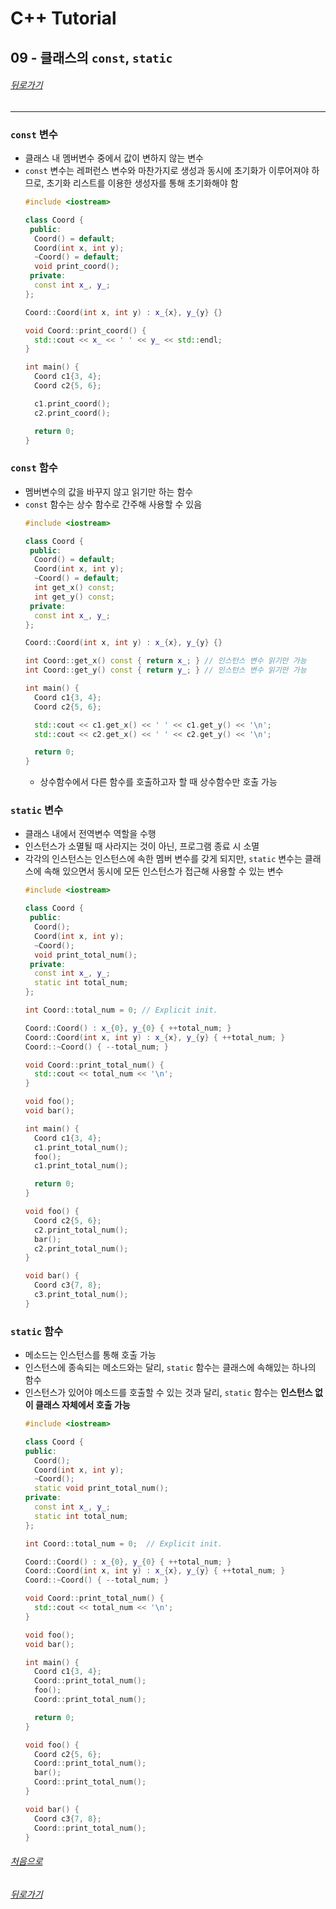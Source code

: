# C++ Tutorial
## 09 - 클래스의 `const`, `static`
###### [뒤로가기](/tutorial/#index)
---
### `const` 변수
* 클래스 내 멤버변수 중에서 값이 변하지 않는 변수
* `const` 변수는 레퍼런스 변수와 마찬가지로 생성과 동시에 초기화가 이루어져야 하므로, 초기화 리스트를 이용한 생성자를 통해 초기화해야 함
  ```cpp
  #include <iostream>

  class Coord {
   public:
    Coord() = default;
    Coord(int x, int y);
    ~Coord() = default;
    void print_coord();
   private:
    const int x_, y_;
  };

  Coord::Coord(int x, int y) : x_{x}, y_{y} {}

  void Coord::print_coord() {
    std::cout << x_ << ' ' << y_ << std::endl;
  }

  int main() {
    Coord c1{3, 4};
    Coord c2{5, 6};

    c1.print_coord();
    c2.print_coord();

    return 0;
  }

  ```

### `const` 함수
* 멤버변수의 값을 바꾸지 않고 읽기만 하는 함수
* `const` 함수는 상수 함수로 간주해 사용할 수 있음
  ```cpp
  #include <iostream>

  class Coord {
   public:
    Coord() = default;
    Coord(int x, int y);
    ~Coord() = default;
    int get_x() const;
    int get_y() const;
   private:
    const int x_, y_;
  };

  Coord::Coord(int x, int y) : x_{x}, y_{y} {}

  int Coord::get_x() const { return x_; } // 인스턴스 변수 읽기만 가능
  int Coord::get_y() const { return y_; } // 인스턴스 변수 읽기만 가능

  int main() {
    Coord c1{3, 4};
    Coord c2{5, 6};

    std::cout << c1.get_x() << ' ' << c1.get_y() << '\n';
    std::cout << c2.get_x() << ' ' << c2.get_y() << '\n';

    return 0;
  }

  ```
  * 상수함수에서 다른 함수를 호출하고자 할 때 상수함수만 호출 가능

### `static` 변수
* 클래스 내에서 전역변수 역할을 수행
* 인스턴스가 소멸될 때 사라지는 것이 아닌, 프로그램 종료 시 소멸
* 각각의 인스턴스는 인스턴스에 속한 멤버 변수를 갖게 되지만, `static` 변수는 클래스에 속해 있으면서 동시에 모든 인스턴스가 접근해 사용할 수 있는 변수
  ```c++
  #include <iostream>

  class Coord {
   public:
    Coord();
    Coord(int x, int y);
    ~Coord();
    void print_total_num();
   private:
    const int x_, y_;
    static int total_num;
  };

  int Coord::total_num = 0; // Explicit init.

  Coord::Coord() : x_{0}, y_{0} { ++total_num; }
  Coord::Coord(int x, int y) : x_{x}, y_{y} { ++total_num; }
  Coord::~Coord() { --total_num; }

  void Coord::print_total_num() {
    std::cout << total_num << '\n';
  }

  void foo();
  void bar();

  int main() {
    Coord c1{3, 4};
    c1.print_total_num();
    foo();
    c1.print_total_num();

    return 0;
  }

  void foo() {
    Coord c2{5, 6};
    c2.print_total_num();
    bar();
    c2.print_total_num();
  }

  void bar() {
    Coord c3{7, 8};
    c3.print_total_num();
  }

  ```

### `static` 함수
* 메소드는 인스턴스를 통해 호출 가능
* 인스턴스에 종속되는 메소드와는 달리, `static` 함수는 클래스에 속해있는 하나의 함수
* 인스턴스가 있어야 메소드를 호출할 수 있는 것과 달리, `static` 함수는 <b>인스턴스 없이 클래스 자체에서 호출 가능</b>
  ```cpp
  #include <iostream>

  class Coord {
  public:
    Coord();
    Coord(int x, int y);
    ~Coord();
    static void print_total_num();
  private:
    const int x_, y_;
    static int total_num;
  };

  int Coord::total_num = 0;  // Explicit init.

  Coord::Coord() : x_{0}, y_{0} { ++total_num; }
  Coord::Coord(int x, int y) : x_{x}, y_{y} { ++total_num; }
  Coord::~Coord() { --total_num; }

  void Coord::print_total_num() {
    std::cout << total_num << '\n';
  }

  void foo();
  void bar();

  int main() {
    Coord c1{3, 4};
    Coord::print_total_num();
    foo();
    Coord::print_total_num();

    return 0;
  }

  void foo() {
    Coord c2{5, 6};
    Coord::print_total_num();
    bar();
    Coord::print_total_num();
  }

  void bar() {
    Coord c3{7, 8};
    Coord::print_total_num();
  }

  ```
  

###### [처음으로](#c-tutorial)
###### [뒤로가기](/tutorial/#index)